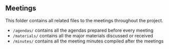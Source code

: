 ## Meetings
This folder contains all related files to the meetings throughout the project.

* `/agendas/` contains all the agendas prepared before every meeting
* `/materials/` contains all the major materials discussed or received
* `/minutes/` contains all the meeting minutes compiled after the meetings
